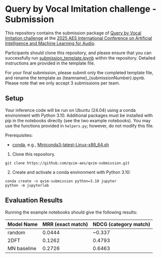 # Query by Vocal Imitation challenge - Submission

This repository contains the submission package of [Query by Vocal Imitation challenge](https://qvim-aes.github.io/) at the [2025 AES International Conference on Artificial Intelligence and Machine Learning for Audio](https://aes2.org/events-calendar/2025-aes-international-conference-on-artificial-intelligence-and-machine-learning-for-audio/).

Participants should clone this repository, and please ensure that you can successfully run [submission_template.ipynb](submission_template.ipynb) within the repository. Detailed instructions are provided in the template file. 

For your final submission, please submit only the completed template file, and rename the template as {teamname}_{submissionNumber}.ipynb. Please note that we only accept 3 submissions per team. 


## Setup

Your inference code will be run on Ubuntu (24.04) using a conda environment with Python 3.10.
Additional packages must be installed with pip in the notebooks directly (see the two example notebooks).
You may use the functions provided in `helpers.py`; however, do not modify this file.


Prerequisites:
- [conda](https://www.anaconda.com/docs/getting-started/miniconda/install), e.g., [Miniconda3-latest-Linux-x86_64.sh](https://repo.anaconda.com/miniconda/Miniconda3-latest-Linux-x86_64.sh)


1. Clone this repository.

```
git clone https://github.com/qvim-aes/qvim-submission.git
```

2. Create and activate a conda environment with Python 3.10:

```
conda create -n qvim-submission python=3.10 jupyter
python -m jupyterlab
```

## Evaluation Results
Running the example notebooks should give the following results:


| Model Name   | MRR (exact match) | NDCG (category match) |
|--------------|-------------------|-----------------------|
| random       | 0.0444            | ~0.337                |
| 2DFT         | 0.1262            | 0.4793                |
| MN baseline  | 0.2726            | 0.6463                |